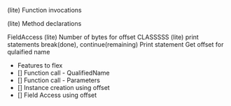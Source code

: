 <!-- For statements -->
(lite) Function invocations
<!-- Expressions -->
(lite) Method declarations
<!-- Quadruples -->
FieldAccess
(lite) Number of bytes for offset
CLASSSSS
(lite) print statements
break(done), continue(remaining)
Print statement
Get offset for qulaified name

- Features to flex
- [] Function call - QualifiedName
- [] Function call - Parameters
- [] Instance creation using offset
- [] Field Access using offset